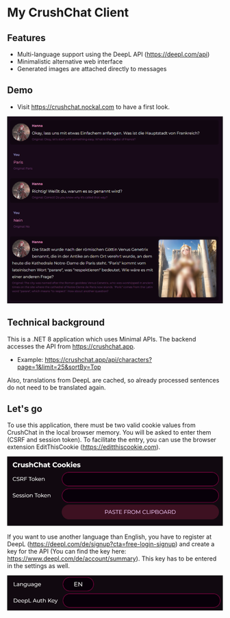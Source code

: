 # My CrushChat Client



## Features

- Multi-language support using the DeepL API (https://deepl.com/api)
- Minimalistic alternative web interface
- Generated images are attached directly to messages



## Demo

- Visit https://crushchat.nockal.com to have a first look.

![](https://github.com/themelektaus/crushchat/blob/main/Screenshots/Screenshot%202023-09-01%20X.png)



## Technical background

This is a .NET 8 application which uses Minimal APIs.
The backend accesses the API from https://crushchat.app.
- Example: https://crushchat.app/api/characters?page=1&limit=25&sortBy=Top

Also, translations from DeepL are cached, so already processed sentences do not need to be translated again.




## Let's go

To use this application, there must be two valid cookie values from CrushChat in the local browser memory. You will be asked to enter them (CSRF and session token). To facilitate the entry, you can use the browser extension EditThisCookie (https://editthiscookie.com).

![](https://github.com/themelektaus/crushchat/blob/main/Screenshots/Screenshot%202023-09-01%20192554.png)

If you want to use another language than English, you have to register at DeepL (https://deepl.com/de/signup?cta=free-login-signup) and create a key for the API (You can find the key here: https://www.deepl.com/de/account/summary). This key has to be entered in the settings as well.

![](https://github.com/themelektaus/crushchat/blob/main/Screenshots/Screenshot%202023-09-01%20192619.png)
